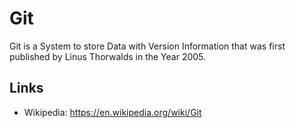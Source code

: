 # Git

Git is a System to store Data with Version Information that was first published by Linus Thorwalds in the Year 2005.

## Links

- Wikipedia: https://en.wikipedia.org/wiki/Git
